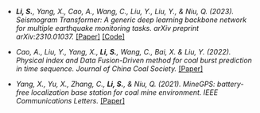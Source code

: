 
- *<strong><strong>Li, S.</strong></strong>, Yang, X., Cao, A., Wang, C., Liu, Y., Liu, Y., & Niu, Q. (2023). Seismogram Transformer: A generic deep learning backbone network for multiple earthquake monitoring tasks. arXiv preprint arXiv:2310.01037.* [[Paper]](https://arxiv.org/abs/2310.01037) [[Code]](https://github.com/senli1073/SeisT)

- *Cao, A., Liu, Y., Yang, X., <strong><strong>Li, S.</strong></strong>, Wang, C., Bai, X. & Liu, Y. (2022). Physical index and Data Fusion-Driven method for coal burst prediction in time sequence. Journal of China Coal Society.* [[Paper]](https://doi.org/10.13225/j.cnki.jccs.2022.0680)

- *Yang, X., Yu, X., Zhang, C., <strong><strong>Li, S.</strong></strong>, & Niu, Q. (2021). MineGPS: battery-free localization base station for coal mine environment. IEEE Communications Letters.* [[Paper]](https://ieeexplore.ieee.org/abstract/document/9433550)